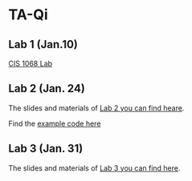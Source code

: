 # TA-Qi

## Lab 1 (Jan.10)

[CIS 1068 Lab](https://github.com/edzq/TA-Qi/blob/main/CIS%201068%20Lab.md)

## Lab 2 (Jan. 24)
The slides and materials of [Lab 2 you can find heare](lab2.md).

Find the [example code here](lab2-ExampleCode)

## Lab 3 (Jan. 31)

The slides and materials of [Lab 3 you can find here](lab3.md).
